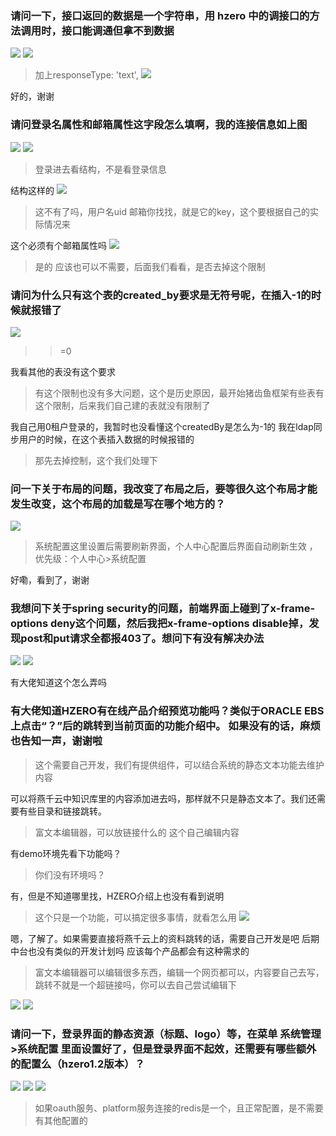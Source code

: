 ### 请问一下，接口返回的数据是一个字符串，用 hzero 中的调接口的方法调用时，接口能调通但拿不到数据
![](https://img2020.cnblogs.com/blog/1231979/202003/1231979-20200312120546033-1780034287.png)
![](https://img2020.cnblogs.com/blog/1231979/202003/1231979-20200312120554171-478370336.png)


>加上responseType: 'text',
![](https://img2020.cnblogs.com/blog/1231979/202003/1231979-20200312120608437-1146588894.png)

好的，谢谢


### 请问登录名属性和邮箱属性这字段怎么填啊，我的连接信息如上图
![](https://img2020.cnblogs.com/blog/1231979/202003/1231979-20200312120627934-1128275638.png)
![](https://img2020.cnblogs.com/blog/1231979/202003/1231979-20200312120632516-307708276.png)

>登录进去看结构，不是看登录信息

结构这样的
![](https://img2020.cnblogs.com/blog/1231979/202003/1231979-20200312120654534-544681539.png)

>这不有了吗，用户名uid
>邮箱你找找，就是它的key，这个要根据自己的实际情况来

这个必须有个邮箱属性吗
![](https://img2020.cnblogs.com/blog/1231979/202003/1231979-20200312120716896-533875385.png)

>是的  应该也可以不需要，后面我们看看，是否去掉这个限制



### 请问为什么只有这个表的created_by要求是无符号呢，在插入-1的时候就报错了
![](https://img2020.cnblogs.com/blog/1231979/202003/1231979-20200312120846700-43369438.png)

>>=0

我看其他的表没有这个要求

>有这个限制也没有多大问题，这个是历史原因，最开始猪齿鱼框架有些表有这个限制，后来我们自己建的表就没有限制了

我自己用0租户登录的，我暂时也没看懂这个createdBy是怎么为-1的
我在ldap同步用户的时候，在这个表插入数据的时候报错的

>那先去掉控制，这个我们处理下




### 问一下关于布局的问题，我改变了布局之后，要等很久这个布局才能发生改变，这个布局的加载是写在哪个地方的？
![](https://img2020.cnblogs.com/blog/1231979/202003/1231979-20200312120741360-181816102.png)

>系统配置这里设置后需要刷新界面，个人中心配置后界面自动刷新生效 ，优先级：个人中心>系统配置

好嘞，看到了，谢谢




### 我想问下关于spring security的问题，前端界面上碰到了x-frame-options deny这个问题，然后我把x-frame-options disable掉，发现post和put请求全都报403了。想问下有没有解决办法
![](https://img2020.cnblogs.com/blog/1231979/202003/1231979-20200312120812674-2074011101.png)
![](https://img2020.cnblogs.com/blog/1231979/202003/1231979-20200312120822593-1052427874.png)

有大佬知道这个怎么弄吗



### 有大佬知道HZERO有在线产品介绍预览功能吗？类似于ORACLE EBS上点击“？”后的跳转到当前页面的功能介绍中。 如果没有的话，麻烦也告知一声，谢谢啦

>这个需要自己开发，我们有提供组件，可以结合系统的静态文本功能去维护内容

可以将燕千云中知识库里的内容添加进去吗，那样就不只是静态文本了。我们还需要有些目录和链接跳转。

>富文本编辑器，可以放链接什么的
>这个自己编辑内容

有demo环境先看下功能吗？

>你们没有环境吗？

有，但是不知道哪里找，HZERO介绍上也没有看到说明

>这个只是一个功能，可以搞定很多事情，就看怎么用
![](https://img2020.cnblogs.com/blog/1231979/202003/1231979-20200312121030834-1254218430.png)


嗯，了解了。如果需要直接将燕千云上的资料跳转的话，需要自己开发是吧
后期中台也没有类似的开发计划吗
应该每个产品都会有这种需求的

>富文本编辑器可以编辑很多东西，编辑一个网页都可以，内容要自己去写，跳转不就是一个超链接吗，你可以去自己尝试编辑下

![](https://img2020.cnblogs.com/blog/1231979/202003/1231979-20200312121153372-1646243224.png)
![](https://img2020.cnblogs.com/blog/1231979/202003/1231979-20200312121201107-782333267.png)



### 请问一下，登录界面的静态资源（标题、logo）等，在菜单 系统管理>系统配置  里面设置好了，但是登录界面不起效，还需要有哪些额外的配置么（hzero1.2版本）？
![](https://img2020.cnblogs.com/blog/1231979/202003/1231979-20200312121113937-54786745.png)
![](https://img2020.cnblogs.com/blog/1231979/202003/1231979-20200312121122751-1979170997.png)
![](https://img2020.cnblogs.com/blog/1231979/202003/1231979-20200312121126616-1934828172.png)

>如果oauth服务、platform服务连接的redis是一个，且正常配置，是不需要有其他配置的
